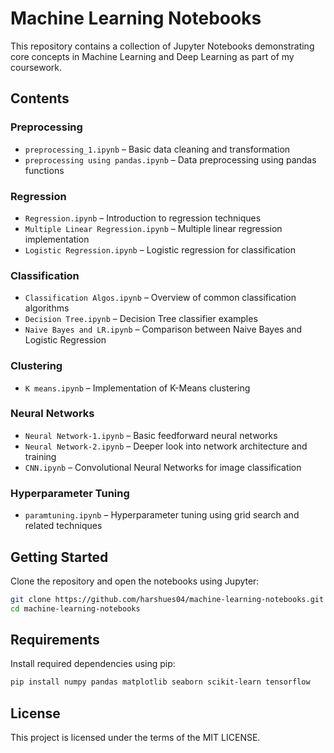 # Machine Learning Notebooks

This repository contains a collection of Jupyter Notebooks demonstrating core concepts in Machine Learning and Deep Learning as part of my coursework.

## Contents

### Preprocessing
- `preprocessing_1.ipynb` – Basic data cleaning and transformation
- `preprocessing using pandas.ipynb` – Data preprocessing using pandas functions

### Regression
- `Regression.ipynb` – Introduction to regression techniques
- `Multiple Linear Regression.ipynb` – Multiple linear regression implementation
- `Logistic Regression.ipynb` – Logistic regression for classification

### Classification
- `Classification Algos.ipynb` – Overview of common classification algorithms
- `Decision Tree.ipynb` – Decision Tree classifier examples
- `Naive Bayes and LR.ipynb` – Comparison between Naive Bayes and Logistic Regression

### Clustering
- `K means.ipynb` – Implementation of K-Means clustering

### Neural Networks
- `Neural Network-1.ipynb` – Basic feedforward neural networks
- `Neural Network-2.ipynb` – Deeper look into network architecture and training
- `CNN.ipynb` – Convolutional Neural Networks for image classification

### Hyperparameter Tuning
- `paramtuning.ipynb` – Hyperparameter tuning using grid search and related techniques

## Getting Started

Clone the repository and open the notebooks using Jupyter:

```bash
git clone https://github.com/harshues04/machine-learning-notebooks.git
cd machine-learning-notebooks
```

## Requirements

Install required dependencies using pip:

```bash
pip install numpy pandas matplotlib seaborn scikit-learn tensorflow
```

## License

This project is licensed under the terms of the MIT LICENSE.
